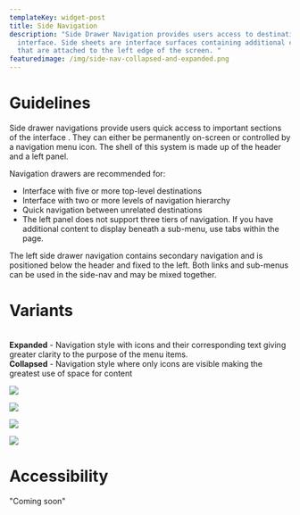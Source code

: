 ```yaml
---
templateKey: widget-post
title: Side Navigation
description: "Side Drawer Navigation provides users access to destinations in an
  interface. Side sheets are interface surfaces containing additional content
  that are attached to the left edge of the screen. "
featuredimage: /img/side-nav-collapsed-and-expanded.png
---
```

# **G﻿uidelines**

Side drawer navigations provide users quick access to important sections of the interface . They can either be permanently on-screen or controlled by a navigation menu icon. The shell of this system is made up of the header and a left panel.

Navigation drawers are recommended for:

* Interface with five or more top-level destinations
* Interface with two or more levels of navigation hierarchy
* Quick navigation between unrelated destinations
* The left panel does not support three tiers of navigation. If you have additional content to display beneath a sub-menu, use tabs within the page.

The left side drawer navigation contains secondary navigation and is positioned below the header and fixed to the left. Both links and sub-menus can be used in the side-nav and may be mixed together.

# **V﻿ariants**

\
**Expanded** - Navigation style with icons and their corresponding text giving greater clarity to the purpose of the menu items.\
**Collapsed** - Navigation style where only icons are visible making the greatest use of space for content

![](/img/side-nav-collapsed-and-expanded.png)

![](/img/o-icons.png)

![](/img/side-nav-with-links.png)

![](/img/side-nav-with-tooltip.png)

# **A﻿ccessibility**

"Coming soon"